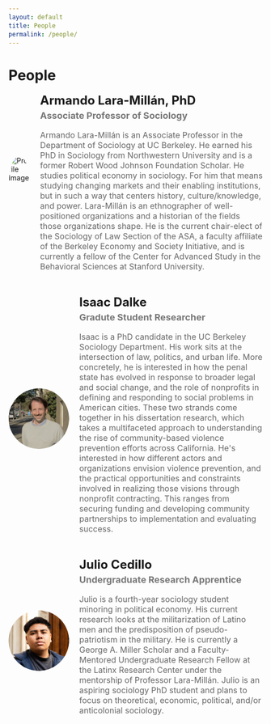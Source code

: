 ```yaml
---
layout: default
title: People
permalink: /people/
---
```


# People

<div style="display: flex; align-items: center; margin-bottom: 30px;">

  <!-- Profile Image -->
  <img src="https://juliocedillo.github.io/neweconomy/assets/images/armando.png" alt="Profile Image" style="width: 120px; height: 120px; border-radius: 50%; object-fit: cover; margin-right: 20px;">

  <!-- Profile Details -->
  <div>
    <h2 style="margin: 0; font-size: 24px;">Armando Lara-Millán, PhD</h2>
    <h3 style="margin-top: 5px; font-size: 18px; color: #777;">Associate Professor of Sociology</h3> 
    <p style="font-size: 16px; color: #666;">Armando Lara-Millán is an Associate Professor in the Department of Sociology at UC Berkeley. He earned his PhD in Sociology from Northwestern University and is a former Robert Wood Johnson Foundation Scholar. He studies political economy in sociology. For him that means studying changing markets and their enabling institutions, but in such a way that centers history, culture/knowledge, and power. Lara-Millán is an ethnographer of well-positioned organizations and a historian of the fields those organizations shape. He is the current chair-elect of the Sociology of Law Section of the ASA, a faculty affiliate of the Berkeley Economy and Society Initiative, and is currently a fellow of the Center for Advanced Study in the Behavioral Sciences at Stanford University.</p>
  </div>

</div>

<div style="display: flex; align-items: center; margin-bottom: 30px;">

  <!-- Profile Image -->
  <img src="assets/images/isaac.png" alt="Profile Image" style="width: 120px; height: 120px; border-radius: 50%; object-fit: cover; margin-right: 20px;">

  <!-- Profile Details -->
  <div>
    <h2 style="margin: 0; font-size: 24px;">Isaac Dalke</h2>
    <h3 style="margin-top: 5px; font-size: 18px; color: #777;">Gradute Student Researcher</h3> 
    <p style="font-size: 16px; color: #666;">Isaac is a PhD candidate in the UC Berkeley Sociology Department. His work sits at the intersection of law, politics, and urban life. More concretely, he is interested in how the penal state has evolved in response to broader legal and social change, and the role of nonprofits in defining and responding to social problems in American cities. These two strands come together in his dissertation research, which takes a multifaceted approach to understanding the rise of community-based violence prevention efforts across California. He's interested in how different actors and organizations envision violence prevention, and the practical opportunities and constraints involved in realizing those visions through nonprofit contracting. This ranges from securing funding and developing community partnerships to implementation and evaluating success.</p>
  </div>

</div>

<div style="display: flex; align-items: center; margin-bottom: 30px;">

  <!-- Profile Image -->
  <img src="assets/images/julio.png" alt="Profile Image" style="width: 120px; height: 120px; border-radius: 50%; object-fit: cover; margin-right: 20px;">

  <!-- Profile Details -->
  <div>
    <h2 style="margin: 0; font-size: 24px;">Julio Cedillo</h2>
    <h3 style="margin-top: 5px; font-size: 18px; color: #777;">Undergraduate Research Apprentice</h3> 
    <p style="font-size: 16px; color: #666;">Julio is a fourth-year sociology student minoring in political economy. His current research looks at the militarization of Latino men and the predisposition of pseudo-patriotism in the military. He is currently a George A. Miller Scholar and a Faculty-Mentored Undergraduate Research Fellow at the Latinx Research Center under the mentorship of Professor Lara-Millán. Julio is an aspiring sociology PhD student and plans to focus on theoretical, economic, political, and/or anticolonial sociology.</p>
  </div>

</div>

